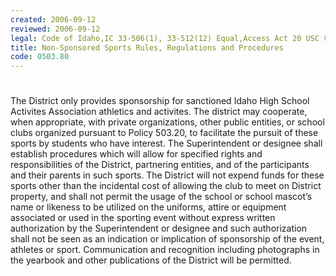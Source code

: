 ```yaml
---
created: 2006-09-12
reviewed: 2006-09-12
legal: Code of Idaho,IC 33-506(1), 33-512(12) Equal,Access Act 20 USC §§ 4071 to 4074,
title: Non-Sponsored Sports Rules, Regulations and Procedures
code: 0503.80
---
```


#  

The District only provides sponsorship for sanctioned Idaho High School Activites Association athletics and activites. The district may cooperate, when appropriate, with private organizations, other public entities, or school clubs organized pursuant to Policy 503.20, to facilitate the pursuit of these sports by students who have interest. The Superintendent or designee shall establish procedures which will allow for specified rights and responsibilities of the District, partnering entities, and of the participants and their parents in such sports. The District will not expend funds for these sports other than the incidental cost of allowing the club to meet on District property, and shall not permit the usage of the school or school mascot’s name or likeness to be utilized on the uniforms, attire or equipment associated or used in the sporting event without express written authorization by the Superintendent or designee and such authorization shall not be seen as an indication or implication of sponsorship of the event, athletes or sport. Communication and recognition including photographs in the yearbook and other publications of the District will be permitted.


